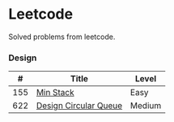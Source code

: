 # Leetcode
Solved problems from leetcode.

### Design
| # | Title | Level |
|---|-------|-------|
| 155 | [Min Stack](notes/0155/README.md) | Easy |
| 622 | [Design Circular Queue](notes/0622/README.md) | Medium |
